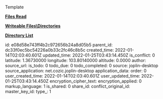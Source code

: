 Template

<ins>**Files Read**</ins>

**<ins>Writeable Files\\Directories</ins>**

**<ins>Directory List</ins>**

id: e08d58e743ff4b2c972656b24a8d05b5
parent_id: dc33f0ec5bc54226a0b33c2fc46c8b5c
created_time: 2022-01-14T02:03:40.601Z
updated_time: 2022-01-25T03:43:14.450Z
is_conflict: 0
latitude: 1.36730000
longitude: 103.80140000
altitude: 0.0000
author: 
source_url: 
is_todo: 0
todo_due: 0
todo_completed: 0
source: joplin-desktop
source_application: net.cozic.joplin-desktop
application_data: 
order: 0
user_created_time: 2022-01-14T02:03:40.601Z
user_updated_time: 2022-01-25T03:43:14.450Z
encryption_cipher_text: 
encryption_applied: 0
markup_language: 1
is_shared: 0
share_id: 
conflict_original_id: 
master_key_id: 
type_: 1